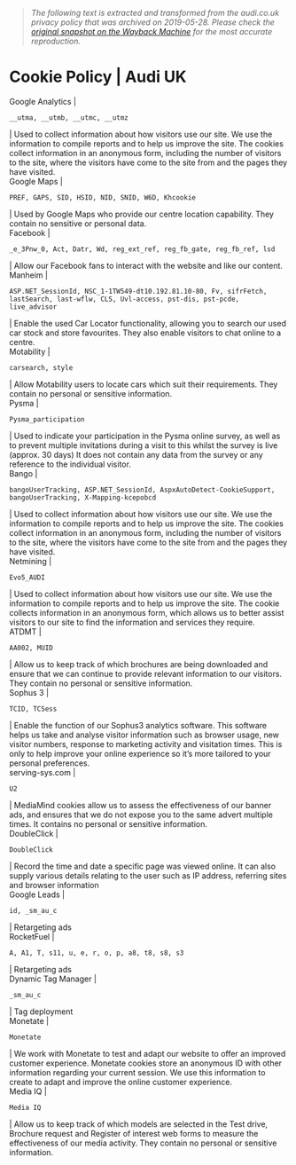 > *The following text is extracted and transformed from the audi.co.uk privacy policy that was archived on 2019-05-28. Please check the [original snapshot on the Wayback Machine](https://web.archive.org/web/20190528043539id_/https%3A//www.audi.co.uk/legal-pages/cookie-policy.html) for the most accurate reproduction.*

# Cookie Policy | Audi UK

Google Analytics | 
    
    
    __utma, __utmb, __utmc, __utmz
    

| Used to collect information about how visitors use our site. We use the information to compile reports and to help us improve the site. The cookies collect information in an anonymous form, including the number of visitors to the site, where the visitors have come to the site from and the pages they have visited.  
Google Maps | 
    
    
    PREF, GAPS, SID, HSID, NID, SNID, W6D, Khcookie
    

| Used by Google Maps who provide our centre location capability. They contain no sensitive or personal data.  
Facebook | 
    
    
    _e_3Pnw_0, Act, Datr, Wd, reg_ext_ref, reg_fb_gate, reg_fb_ref, lsd
    

| Allow our Facebook fans to interact with the website and like our content.  
Manheim | 
    
    
    ASP.NET_SessionId, NSC_1-1TW549-dt10.192.81.10-80, Fv, sifrFetch, lastSearch, last-wflw, CLS, Uvl-access, pst-dis, pst-pcde, live_advisor
    

| Enable the used Car Locator functionality, allowing you to search our used car stock and store favourites. They also enable visitors to chat online to a centre.  
Motability | 
    
    
    carsearch, style
    

| Allow Motability users to locate cars which suit their requirements. They contain no personal or sensitive information.  
Pysma | 
    
    
    Pysma_participation
    

| Used to indicate your participation in the Pysma online survey, as well as to prevent multiple invitations during a visit to this whilst the survey is live (approx. 30 days) It does not contain any data from the survey or any reference to the individual visitor.  
Bango | 
    
    
    bangoUserTracking, ASP.NET_SessionId, AspxAutoDetect-CookieSupport, bangoUserTracking, X-Mapping-kcepobcd
    

| Used to collect information about how visitors use our site. We use the information to compile reports and to help us improve the site. The cookies collect information in an anonymous form, including the number of visitors to the site, where the visitors have come to the site from and the pages they have visited.  
Netmining | 
    
    
    Evo5_AUDI
    

| Used to collect information about how visitors use our site. We use the information to compile reports and to help us improve the site. The cookie collects information in an anonymous form, which allows us to better assist visitors to our site to find the information and services they require.  
ATDMT | 
    
    
    AA002, MUID
    

| Allow us to keep track of which brochures are being downloaded and ensure that we can continue to provide relevant information to our visitors. They contain no personal or sensitive information.  
Sophus 3 | 
    
    
    TCID, TCSess
    

| Enable the function of our Sophus3 analytics software. This software helps us take and analyse visitor information such as browser usage, new visitor numbers, response to marketing activity and visitation times. This is only to help improve your online experience so it’s more tailored to your personal preferences.  
serving-sys.com | 
    
    
    U2
    

| MediaMind cookies allow us to assess the effectiveness of our banner ads, and ensures that we do not expose you to the same advert multiple times. It contains no personal or sensitive information.  
DoubleClick | 
    
    
    DoubleClick
    

| Record the time and date a specific page was viewed online. It can also supply various details relating to the user such as IP address, referring sites and browser information  
Google Leads | 
    
    
    id, _sm_au_c
    

| Retargeting ads  
RocketFuel | 
    
    
    A, A1, T, s11, u, e, r, o, p, a8, t8, s8, s3
    

| Retargeting ads  
Dynamic Tag Manager | 
    
    
    _sm_au_c
    

| Tag deployment  
Monetate | 
    
    
    Monetate
    

| We work with Monetate to test and adapt our website to offer an improved customer experience. Monetate cookies store an anonymous ID with other information regarding your current session. We use this information to create to adapt and improve the online customer experience.  
Media IQ | 
    
    
    Media IQ
    

| Allow us to keep track of which models are selected in the Test drive, Brochure request and Register of interest web forms to measure the effectiveness of our media activity. They contain no personal or sensitive information.
